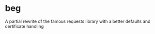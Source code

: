 # beg
A partial rewrite of the famous requests library with a better defaults and certificate handling
